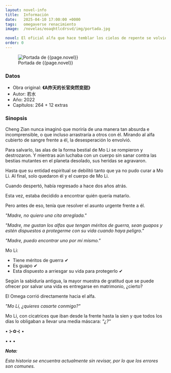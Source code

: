 ```yaml
---
layout: novel-info
title:  Información
date:   2025-04-10 17:00:00 +0000
tags:   omegaverse renacimiento
image:  /novelas/eoaqhtlcdrsvd/img/portada.jpg

novel: El oficial alfa que hace temblar los cielos de repente se volvió dulce
order: 0
---
```


<figure>
    <img src="{{ site.baseurl }}{{page.image}}" alt="Portada de {{page.novel}}">
    <figcaption>Portada de {{page.novel}}</figcaption>
</figure>

### Datos

- Obra original: **《A炸天的长官突然变甜》**
- Autor: 若水
- Año: 2022
- Capítulos: 264 + 12 extras

### Sinopsis

Cheng Zian nunca imaginó que moriría de una manera tan absurda e incomprensible, o que incluso arrastraría a otros con él. Mirando al alfa cubierto de sangre frente a él, la desesperación lo envolvió.

Para salvarlo, las alas de la forma bestial de Mo Li se rompieron y destrozaron. Y mientras aún luchaba con un cuerpo sin sanar contra las bestias mutantes en el planeta desolado, sus heridas se agravaron.

Hasta que su entidad espiritual se debilitó tanto que ya no pudo curar a Mo Li. Al final, solo quedaron él y el cuerpo de Mo Li.

Cuando despertó, había regresado a hace dos años atrás.

Esta vez, estaba decidido a encontrar quién quería matarlo.

Pero antes de eso, tenía que resolver el asunto urgente frente a él.

_"Madre, no quiero una cita arreglada."_

_"Madre, me gustan los alfas que tengan méritos de guerra, sean guapos y estén dispuestos a protegerme con su vida cuando haya peligro."_

_"Madre, puedo encontrar uno por mí mismo."_

Mo Li: 
- Tiene méritos de guerra ✔
- Es guapo ✔
- Esta dispuesto a arriesgar su vida para protegerlo ✔


Según la sabiduría antigua, la mayor muestra de gratitud que se puede ofrecer por salvar una vida es entregarse en matrimonio, ¿cierto?

El Omega corrió directamente hacia el alfa.

_"Mo Li, ¿quieres casarte conmigo?"_

Mo Li, con cicatrices que iban desde la frente hasta la sien y que todos los días lo obligaban a llevar una media máscara: _"¿?"_



• ⊱✿⊰ •



• • •

_**Nota:**_

_Esta historia se encuentra actualmente sin revisar, por lo que los errores son comunes._